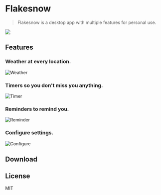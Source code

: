 # Flakesnow
> Flakesnow is a desktop app with multiple features for personal use.

![](https://i.imgur.com/z32Q7e8.png)

## Features

### Weather at every location.

![Weather](https://i.imgur.com/hmytgBw.png)


### Timers so you don't miss you anything.

![Timer](https://i.imgur.com/jAYEJLt.png)


### Reminders to remind you.

![Reminder](https://i.imgur.com/LjVqQIc.png)


### Configure settings.

![Configure](https://i.imgur.com/g6GDfYT.png)


## Download


## License

MIT

